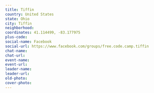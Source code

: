 ```yaml
---
title: Tiffin
country: United States
state: Ohio
city: Tiffin
neighborhood: 
coordinates: 41.114499, -83.177975
plus-code:
social-name: Facebook
social-url: https://www.facebook.com/groups/free.code.camp.tiffin
chat-name:
chat-url:
event-name:
event-url:
leader-name:
leader-url:
old-photo: 
cover-photo:
---
```

